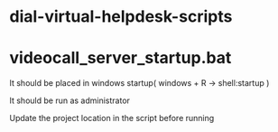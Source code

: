 # dial-virtual-helpdesk-scripts

# videocall_server_startup.bat
It should be placed in windows startup( windows + R -> shell:startup )  

It should be run as administrator  

Update the project location in the script before running  
